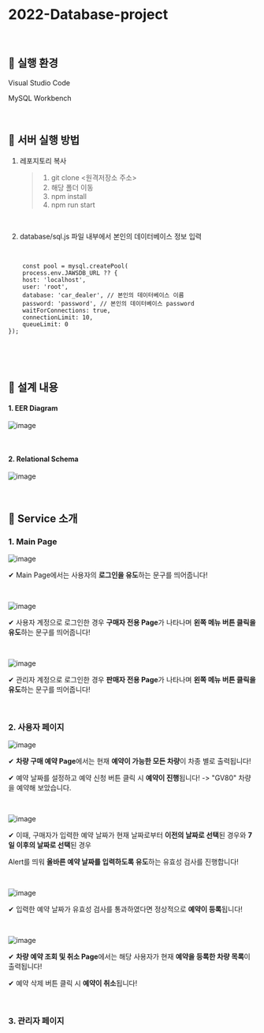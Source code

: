# 2022-Database-project

<br>

## 📌 실행 환경
Visual Studio Code

MySQL Workbench

<br>

## 📌 서버 실행 방법
1. 레포지토리 복사 
    > 1. git clone <원격저장소 주소>
    > 2. 해당 폴더 이동 
    > 3. npm install
    > 4. npm run start

<br>

2. database/sql.js 파일 내부에서 본인의 데이터베이스 정보 입력
<pre> 
<code>
    const pool = mysql.createPool(
    process.env.JAWSDB_URL ?? {
    host: 'localhost',
    user: 'root',
    database: 'car_dealer', // 본인의 데이터베이스 이름
    password: 'password', // 본인의 데이터베이스 password
    waitForConnections: true,
    connectionLimit: 10,
    queueLimit: 0
});

</code> 
</pre>

<br>

## 📌 설계 내용
#### 1. EER Diagram

![image](https://user-images.githubusercontent.com/88774870/210204108-668f47f1-7926-4702-8dbc-e43472555a7f.png)

<br>

#### 2. Relational Schema

![image](https://user-images.githubusercontent.com/88774870/210204326-87433595-476c-4ece-a382-3030e0dce8e8.png)

<br>

## 📌 Service 소개
### 1. Main Page

![image](https://user-images.githubusercontent.com/88774870/210205197-110ca198-55d8-48ed-80ce-35ab230558d7.png)

✔ Main Page에서는 사용자의 **로그인을 유도**하는 문구를 띄어줍니다!

<br>

![image](https://user-images.githubusercontent.com/88774870/210246025-cdf763a2-2930-4e73-950d-c1dfe43dd5f8.png)

✔ 사용자 계정으로 로그인한 경우 **구매자 전용 Page**가 나타나며 **왼쪽 메뉴 버튼 클릭을 유도**하는 문구를 띄어줍니다!

<br>

![image](https://user-images.githubusercontent.com/88774870/210245479-b048190c-4d6b-45ea-a1b8-873c80e380a1.png)

✔ 관리자 계정으로 로그인한 경우 **판매자 전용 Page**가 나타나며 **왼쪽 메뉴 버튼 클릭을 유도**하는 문구를 띄어줍니다!

<br>

### 2. 사용자 페이지

![image](https://user-images.githubusercontent.com/88774870/210260053-24e296a3-86a4-4cf7-a51e-cb639fae2f21.png)

✔ **차량 구매 예약 Page**에서는 현재 **예약이 가능한 모든 차량**이 차종 별로 출력됩니다! 

✔ 예약 날짜를 설정하고 예약 신청 버튼 클릭 시 **예약이 진행**됩니다! -> "GV80" 차량을 예약해 보았습니다.

<br>

![image](https://user-images.githubusercontent.com/88774870/210254846-8a23a10a-9e78-40ed-a69c-02d5c097224a.png)

✔ 이때, 구매자가 입력한 예약 날짜가 현재 날짜로부터 **이전의 날짜로 선택**된 경우와 **7일 이후의 날짜로 선택**된 경우 

Alert를 띄워 **올바른 예약 날짜를 입력하도록 유도**하는 유효성 검사를 진행합니다! 

<br>

![image](https://user-images.githubusercontent.com/88774870/210258047-7a09337a-8a58-45b0-85ff-740e03d8679b.png)

✔ 입력한 예약 날짜가 유효성 검사를 통과하였다면 정상적으로 **예약이 등록**됩니다! 

<br>

![image](https://user-images.githubusercontent.com/88774870/210259296-2477703c-7137-4c29-ae9d-465be65e82b5.png)

✔ **차량 예약 조회 및 취소 Page**에서는 해당 사용자가 현재 **예약을 등록한 차량 목록**이 출력됩니다! 

✔ 예약 삭제 버튼 클릭 시 **예약이 취소**됩니다!

<br>

### 3. 관리자 페이지

